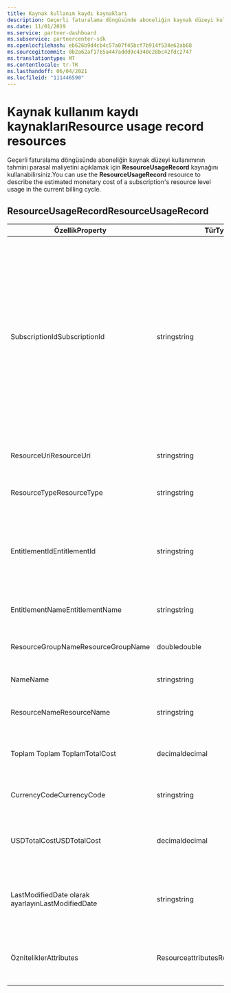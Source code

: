 ```yaml
---
title: Kaynak kullanım kaydı kaynakları
description: Geçerli faturalama döngüsünde aboneliğin kaynak düzeyi kullanımının tahmini parasal maliyetini açıklamak için ResourceUsageRecord kaynağını kullanabilirsiniz.
ms.date: 11/01/2019
ms.service: partner-dashboard
ms.subservice: partnercenter-sdk
ms.openlocfilehash: eb626b9d4cb4c57a07f45bcf7b914f534e62ab68
ms.sourcegitcommit: 0b2a62af1765a447addd9c4340c28bc42fdc2747
ms.translationtype: MT
ms.contentlocale: tr-TR
ms.lasthandoff: 06/04/2021
ms.locfileid: "111446590"
---
```

# <a name="resource-usage-record-resources"></a><span data-ttu-id="c39ec-103">Kaynak kullanım kaydı kaynakları</span><span class="sxs-lookup"><span data-stu-id="c39ec-103">Resource usage record resources</span></span>

<span data-ttu-id="c39ec-104">Geçerli faturalama döngüsünde aboneliğin kaynak düzeyi kullanımının tahmini parasal maliyetini açıklamak için **ResourceUsageRecord** kaynağını kullanabilirsiniz.</span><span class="sxs-lookup"><span data-stu-id="c39ec-104">You can use the **ResourceUsageRecord** resource to describe the estimated monetary cost of a subscription's resource level usage in the current billing cycle.</span></span>

## <a name="resourceusagerecord"></a><span data-ttu-id="c39ec-105">ResourceUsageRecord</span><span class="sxs-lookup"><span data-stu-id="c39ec-105">ResourceUsageRecord</span></span>

| <span data-ttu-id="c39ec-106">Özellik</span><span class="sxs-lookup"><span data-stu-id="c39ec-106">Property</span></span>          | <span data-ttu-id="c39ec-107">Tür</span><span class="sxs-lookup"><span data-stu-id="c39ec-107">Type</span></span>               | <span data-ttu-id="c39ec-108">Açıklama</span><span class="sxs-lookup"><span data-stu-id="c39ec-108">Description</span></span>                                                                                                                                                                                                |
|-------------------|--------------------|------------------------------------------------------------------------------------------------------------------------------------------------------------------------------------------------------------|
| <span data-ttu-id="c39ec-109">SubscriptionId</span><span class="sxs-lookup"><span data-stu-id="c39ec-109">SubscriptionId</span></span>    | <span data-ttu-id="c39ec-110">string</span><span class="sxs-lookup"><span data-stu-id="c39ec-110">string</span></span>             | <span data-ttu-id="c39ec-111">Abonelik tanımlayıcısını alır veya ayarlar.</span><span class="sxs-lookup"><span data-stu-id="c39ec-111">Gets or sets the subscription identifier.</span></span> <span data-ttu-id="c39ec-112">Daha Microsoft Azure (MS-AZR-0145P) abonelikleri için bu değer ticari abonelik tanımlayıcısıdır.</span><span class="sxs-lookup"><span data-stu-id="c39ec-112">For Microsoft Azure (MS-AZR-0145P) subscriptions, this value is the commerce subscription identifier.</span></span> <span data-ttu-id="c39ec-113">Azure planları için bu değer Azure planı tanımlayıcısıdır).</span><span class="sxs-lookup"><span data-stu-id="c39ec-113">For Azure plans, this value is the Azure plan identifier).</span></span> |
| <span data-ttu-id="c39ec-114">ResourceUri</span><span class="sxs-lookup"><span data-stu-id="c39ec-114">ResourceUri</span></span>       | <span data-ttu-id="c39ec-115">string</span><span class="sxs-lookup"><span data-stu-id="c39ec-115">string</span></span>             | <span data-ttu-id="c39ec-116">Kaynak URI'lerini alır veya ayarlar."</span><span class="sxs-lookup"><span data-stu-id="c39ec-116">Gets or sets the resource URI."</span></span>                                                                                                                                                                            |
| <span data-ttu-id="c39ec-117">ResourceType</span><span class="sxs-lookup"><span data-stu-id="c39ec-117">ResourceType</span></span>      | <span data-ttu-id="c39ec-118">string</span><span class="sxs-lookup"><span data-stu-id="c39ec-118">string</span></span>             | <span data-ttu-id="c39ec-119">Kaynak türünü alır veya ayarlar.</span><span class="sxs-lookup"><span data-stu-id="c39ec-119">Gets or sets the resource type.</span></span>                                                                                                                                                                            |
| <span data-ttu-id="c39ec-120">EntitlementId</span><span class="sxs-lookup"><span data-stu-id="c39ec-120">EntitlementId</span></span>     | <span data-ttu-id="c39ec-121">string</span><span class="sxs-lookup"><span data-stu-id="c39ec-121">string</span></span>             | <span data-ttu-id="c39ec-122">Yetkilendirme tanımlayıcısını (Azure abonelik tanımlayıcısı) alır veya ayarlar.</span><span class="sxs-lookup"><span data-stu-id="c39ec-122">Gets or sets the entitlement identifier (the Azure subscription identifier).</span></span>                                                                                                                               |
| <span data-ttu-id="c39ec-123">EntitlementName</span><span class="sxs-lookup"><span data-stu-id="c39ec-123">EntitlementName</span></span>   | <span data-ttu-id="c39ec-124">string</span><span class="sxs-lookup"><span data-stu-id="c39ec-124">string</span></span>             | <span data-ttu-id="c39ec-125">Yetkilendirme adını alır veya ayarlar.</span><span class="sxs-lookup"><span data-stu-id="c39ec-125">Gets or sets the entitlement name.</span></span>                                                                                                                                                                         |
| <span data-ttu-id="c39ec-126">ResourceGroupName</span><span class="sxs-lookup"><span data-stu-id="c39ec-126">ResourceGroupName</span></span> | <span data-ttu-id="c39ec-127">double</span><span class="sxs-lookup"><span data-stu-id="c39ec-127">double</span></span>             | <span data-ttu-id="c39ec-128">Kaynak grubu adını alır veya ayarlar.</span><span class="sxs-lookup"><span data-stu-id="c39ec-128">Gets or sets the resource group name.</span></span>                                                                                                                                                                      |
| <span data-ttu-id="c39ec-129">Name</span><span class="sxs-lookup"><span data-stu-id="c39ec-129">Name</span></span>              | <span data-ttu-id="c39ec-130">string</span><span class="sxs-lookup"><span data-stu-id="c39ec-130">string</span></span>             | <span data-ttu-id="c39ec-131">Kaynağın adı.</span><span class="sxs-lookup"><span data-stu-id="c39ec-131">The name of the resource.</span></span>                                                                                                                                                                                  |
| <span data-ttu-id="c39ec-132">ResourceName</span><span class="sxs-lookup"><span data-stu-id="c39ec-132">ResourceName</span></span>      | <span data-ttu-id="c39ec-133">string</span><span class="sxs-lookup"><span data-stu-id="c39ec-133">string</span></span>             | <span data-ttu-id="c39ec-134">Kaynağın adını alır veya ayarlar.</span><span class="sxs-lookup"><span data-stu-id="c39ec-134">Gets or sets the name of the resource.</span></span>                                                                                                                                                                     |
| <span data-ttu-id="c39ec-135">Toplam Toplam Toplam</span><span class="sxs-lookup"><span data-stu-id="c39ec-135">TotalCost</span></span>         | <span data-ttu-id="c39ec-136">decimal</span><span class="sxs-lookup"><span data-stu-id="c39ec-136">decimal</span></span>            | <span data-ttu-id="c39ec-137">Tahmini toplam maliyet kullanımını alır veya ayarlar.</span><span class="sxs-lookup"><span data-stu-id="c39ec-137">Gets or sets the estimated total cost usage.</span></span>                                                                                                                                                               |
| <span data-ttu-id="c39ec-138">CurrencyCode</span><span class="sxs-lookup"><span data-stu-id="c39ec-138">CurrencyCode</span></span>      | <span data-ttu-id="c39ec-139">string</span><span class="sxs-lookup"><span data-stu-id="c39ec-139">string</span></span>             | <span data-ttu-id="c39ec-140">Para birimi kodunu alır veya ayarlar.</span><span class="sxs-lookup"><span data-stu-id="c39ec-140">Gets or sets the currency code.</span></span>                                                                                                                                                                            |
| <span data-ttu-id="c39ec-141">USDTotalCost</span><span class="sxs-lookup"><span data-stu-id="c39ec-141">USDTotalCost</span></span>      | <span data-ttu-id="c39ec-142">decimal</span><span class="sxs-lookup"><span data-stu-id="c39ec-142">decimal</span></span>            | <span data-ttu-id="c39ec-143">Tahmini toplam maliyeti ABD doları olarak alır veya ayarlar.</span><span class="sxs-lookup"><span data-stu-id="c39ec-143">Gets or sets the estimated total cost in USD.</span></span>                                                                                                                                                              |
| <span data-ttu-id="c39ec-144">LastModifiedDate olarak ayarlayın</span><span class="sxs-lookup"><span data-stu-id="c39ec-144">LastModifiedDate</span></span>  | <span data-ttu-id="c39ec-145">string</span><span class="sxs-lookup"><span data-stu-id="c39ec-145">string</span></span>             | <span data-ttu-id="c39ec-146">Bu kaydın son değiştiril olduğu gün (tarih-saat biçiminde).</span><span class="sxs-lookup"><span data-stu-id="c39ec-146">The day (in date-time format) that this record was last modified.</span></span>                                                                                                                                          |
| <span data-ttu-id="c39ec-147">Öznitelikler</span><span class="sxs-lookup"><span data-stu-id="c39ec-147">Attributes</span></span>        | <span data-ttu-id="c39ec-148">Resourceattributes</span><span class="sxs-lookup"><span data-stu-id="c39ec-148">ResourceAttributes</span></span> | <span data-ttu-id="c39ec-149">Kaynağa karşılık gelen meta veri öznitelikleri.</span><span class="sxs-lookup"><span data-stu-id="c39ec-149">The metadata attributes corresponding to the resource.</span></span>                                                                                                                                                     |
